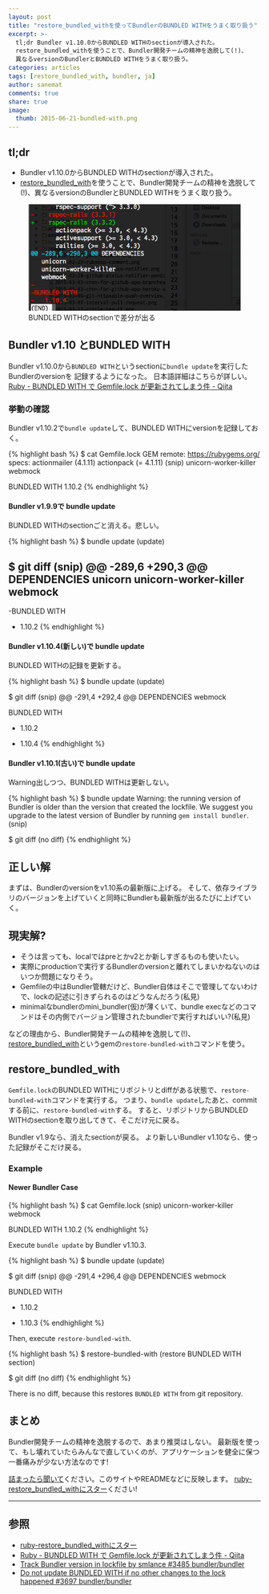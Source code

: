 ```yaml
---
layout: post
title: "restore_bundled_withを使ってBundlerのBUNDLED WITHをうまく取り扱う"
excerpt: >-
  tl;dr Bundler v1.10.0からBUNDLED WITHのsectionが導入された。
  restore_bundled_withを使うことで、Bundler開発チームの精神を逸脱して(!)、
  異なるversionのBundlerとBUNDLED WITHをうまく取り扱う。
categories: articles
tags: [restore_bundled_with, bundler, ja]
author: sanemat
comments: true
share: true
image:
  thumb: 2015-06-21-bundled-with.png
---
```


## tl;dr

* Bundler v1.10.0からBUNDLED WITHのsectionが導入された。
* [restore_bundled_with](https://rubygems.org/gems/restore_bundled_with)を使うことで、Bundler開発チームの精神を逸脱して(!)、異なるversionのBundlerとBUNDLED WITHをうまく取り扱う。

<figure>
  <img src="/images/2015-06-21-bundled-with.png" alt="BUNDLED WITH section">
  <figcaption>BUNDLED WITHのsectionで差分が出る</figcaption>
</figure>

## Bundler v1.10 とBUNDLED WITH

Bundler v1.10.0から`BUNDLED WITH`というsectionに`bundle update`を実行したBundlerのversionを
記録するようになった。
日本語詳細はこちらが詳しい。
[Ruby - BUNDLED WITH で Gemfile.lock が更新されてしまう件 - Qiita](http://qiita.com/suu_g/items/2b1630b8015d51c5292e)

### 挙動の確認

Bundler v1.10.2で`bundle update`して、BUNDLED WITHにversionを記録しておく。

{% highlight bash %}
$ cat Gemfile.lock
GEM
  remote: https://rubygems.org/
  specs:
    actionmailer (4.1.11)
      actionpack (= 4.1.11)
(snip)
  unicorn-worker-killer
  webmock

BUNDLED WITH
   1.10.2
{% endhighlight %}

#### Bundler v1.9.9で bundle update

BUNDLED WITHのsectionごと消える。悲しい。

{% highlight bash %}
$ bundle update
(update)

$ git diff
(snip)
@@ -289,6 +290,3 @@ DEPENDENCIES
   unicorn
   unicorn-worker-killer
   webmock
-
-BUNDLED WITH
-   1.10.2
{% endhighlight %}

#### Bundler v1.10.4(新しい)で bundle update

BUNDLED WITHの記録を更新する。

{% highlight bash %}
$ bundle update
(update)

$ git diff
(snip)
@@ -291,4 +292,4 @@ DEPENDENCIES
   webmock

 BUNDLED WITH
-   1.10.2
+   1.10.4
{% endhighlight %}

#### Bundler v1.10.1(古い)で bundle update

Warning出しつつ、BUNDLED WITHは更新しない。

{% highlight bash %}
$ bundle update
Warning: the running version of Bundler is older than the version that created the lockfile.
We suggest you upgrade to the latest version of Bundler by running `gem install bundler`.
(snip)

$ git diff
(no diff)
{% endhighlight %}

## 正しい解

まずは、Bundlerのversionをv1.10系の最新版に上げる。
そして、依存ライブラリのバージョンを上げていくと同時にBundlerも最新版が出るたびに上げていく。

## 現実解?

* そうは言っても、localではpreとかv2とか新しすぎるものも使いたい。
* 実際にproductionで実行するBundlerのversionと離れてしまいかねないのはいつか問題になりそう。
* Gemfileの中はBundler管轄だけど、Bundler自体はそこで管理してないわけで、lockの記述に引きずられるのはどうなんだろう(私見)
* minimalなbundlerのmini_bundler(仮)が薄くいて、bundle execなどのコマンドはその内側でバージョン管理されたbundlerで実行すればいい?(私見)

などの理由から、Bundler開発チームの精神を逸脱して(!)、[restore_bundled_with](https://rubygems.org/gems/restore_bundled_with)というgemの`restore-bundled-with`コマンドを使う。

## restore_bundled_with

`Gemfile.lock`のBUNDLED WITHにリポジトリとdiffがある状態で、`restore-bundled-with`コマンドを実行する。
つまり、`bundle update`したあと、commitする前に、`restore-bundled-with`する。
すると、リポジトリからBUNDLED WITHのsectionを取り出してきて、そこだけ元に戻る。

Bundler v1.9なら、消えたsectionが戻る。
より新しいBundler v1.10なら、使った記録がそこだけ戻る。

### Example

#### Newer Bundler Case

{% highlight bash %}
$ cat Gemfile.lock
(snip)
  unicorn-worker-killer
  webmock

BUNDLED WITH
   1.10.2
{% endhighlight %}

Execute `bundle update` by Bundler v1.10.3.

{% highlight bash %}
$ bundle update
(update)

$ git diff
(snip)
@@ -291,4 +296,4 @@ DEPENDENCIES
   webmock

 BUNDLED WITH
-   1.10.2
+   1.10.3
{% endhighlight %}

Then, execute `restore-bundled-with`.

{% highlight bash %}
$ restore-bundled-with
(restore BUNDLED WITH section)

$ git diff
(no diff)
{% endhighlight %}

There is no diff, because this restores `BUNDLED WITH` from git repository.

## まとめ

Bundler開発チームの精神を逸脱するので、あまり推奨はしない。
最新版を使って、もし壊れていたらみんなで直していくのが、アプリケーションを健全に保つ一番痛みが少ない方法なのです!

[詰まったら聞いて](https://github.com/packsaddle/ruby-restore_bundled_with/issues/new)ください。このサイトやREADMEなどに反映します。
[ruby-restore_bundled_withにスター](https://github.com/packsaddle/ruby-restore_bundled_with)ください!

----

## 参照

* [ruby-restore_bundled_withにスター](https://github.com/packsaddle/ruby-restore_bundled_with)
* [Ruby - BUNDLED WITH で Gemfile.lock が更新されてしまう件 - Qiita](http://qiita.com/suu_g/items/2b1630b8015d51c5292e)
* [Track Bundler version in lockfile by smlance #3485 bundler/bundler](https://github.com/bundler/bundler/pull/3485)
* [Do not update BUNDLED WITH if no other changes to the lock happened #3697 bundler/bundler](https://github.com/bundler/bundler/issues/3697)
